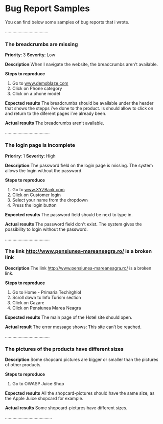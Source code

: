# Bug Report Samples

You can find below some samples of bug reports that i wrote.

...................................

### The breadcrumbs are missing

**Priority**: 3
**Severity**: Low

**Description**
When I navigate the website, the breadcrumbs aren't available.

**Steps to reproduce**
1. Go to www.demoblaze.com
2. Click on Phone category
3. Click on a phone model

**Expected results**
The breadcrumbs should be available under the header that shows the stepps i’ve done to the product. Is should allow to click on and return to the diferent pages i’ve already been.

**Actual results**
The breadcrumbs aren’t available.

....................................

### The login page is incomplete

**Prioriry**:  1
**Severity**:  High

**Description**
The password field on the login page is missing.
The system allows the login without the password.

**Steps to reproduce** 
1. Go to www.XYZBank.com
3. Click on Customer login
4. Select your name from the dropdown
5. Press the login button

**Expected results**
The password field should be next to type in.

**Actual results**
The password field don't exist. The system gives the possibility to login without the password.

....................................

### The link http://www.pensiunea-mareaneagra.ro/ is a broken link

**Description**
The link http://www.pensiunea-mareaneagra.ro/ is a broken link.

**Steps to reproduce**
1. Go to Home - Primaria Techirghiol
2. Scroll down to Info Turism section
3. Click on Cazare
4. Click on Pensiunea Marea Neagra

**Expected results**
The main page of the Hotel site should open.

**Actual result**
The error message shows: This site can’t be reached.

....................................

### The pictures of the products have different sizes

**Description**
Some shopcard pictures are bigger or smaller than the pictures of other products.

**Steps to reproduce**
1. Go to OWASP Juice Shop

**Expected results**
All the shopcard-pictures should have the same size, as the Apple Juice shopcard for example.

**Actual results**
Some shopcard-pictures have different sizes.

......................................

